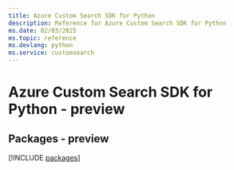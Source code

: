 ```yaml
---
title: Azure Custom Search SDK for Python
description: Reference for Azure Custom Search SDK for Python
ms.date: 02/03/2025
ms.topic: reference
ms.devlang: python
ms.service: customsearch
---
```

# Azure Custom Search SDK for Python - preview
## Packages - preview
[!INCLUDE [packages](custom-search-index.md)]